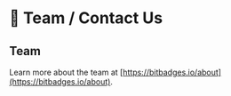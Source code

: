 # 🙂 Team / Contact Us

## Team

Learn more about the team at [https://bitbadges.io/about](https://bitbadges.io/about).
